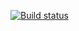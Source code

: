 [![Build status](https://ci.appveyor.com/api/projects/status/ex78sk30w2v8qs9r?svg=true)](https://ci.appveyor.com/project/anastasiyanovaya/patternsdate) 